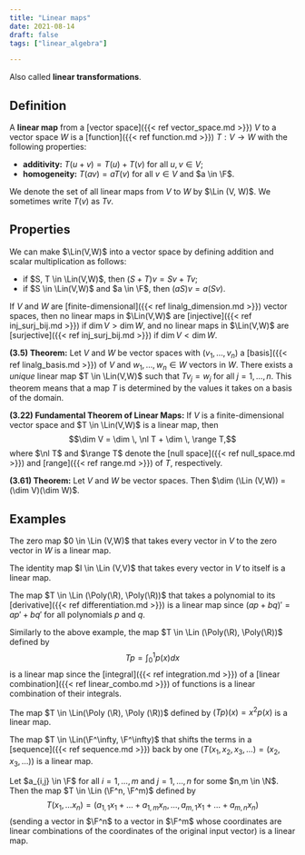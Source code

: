 ```yaml
---
title: "Linear maps"
date: 2021-08-14
draft: false
tags: ["linear_algebra"]

---
```


Also called **linear transformations**.

## Definition
A **linear map** from a [vector space]({{< ref vector_space.md >}}) $V$ to a vector space $W$ is a [function]({{< ref function.md >}}) $T: V \to W$ with the following properties:

- **additivity:** $T(u + v) = T(u) + T(v)$ for all $u,v \in V$;
- **homogeneity:** $T(av) = aT(v)$ for all $v \in V$ and $a \in \F$.

We denote the set of all linear maps from $V$ to $W$ by $\Lin (V, W)$. We sometimes write $T(v)$ as $Tv$. 

## Properties
We can make $\Lin(V,W)$ into a vector space by defining addition and scalar multiplication as follows:

- if $S, T \in \Lin(V,W)$, then $(S + T)v = Sv + Tv$;
- if $S \in \Lin(V,W)$ and $a \in \F$, then $(aS)v = a(Sv)$.

If $V$ and $W$ are [finite-dimensional]({{< ref linalg_dimension.md >}}) vector spaces, then no linear maps in $\Lin(V,W)$ are [injective]({{< ref inj_surj_bij.md >}}) if $\dim V > \dim W$, and no linear maps in $\Lin(V,W)$ are [surjective]({{< ref inj_surj_bij.md >}}) if $\dim V < \dim W$.

**(3.5) Theorem:** Let $V$ and $W$ be vector spaces with $(v_1, \dots, v_n)$ a [basis]({{< ref linalg_basis.md >}}) of $V$ and $w_1, \dots, w_n \in W$ vectors in $W$. There exists a *unique* linear map $T \in \Lin(V,W)$ such that $Tv_j = w_j$ for all $j = 1, \dots, n$. This theorem means that a map $T$ is determined by the values it takes on a basis of the domain.

**(3.22) Fundamental Theorem of Linear Maps:** If $V$ is a finite-dimensional vector space and $T \in \Lin(V,W)$ is a linear map, then $$\dim V = \dim \, \nl T + \dim \, \range T,$$ where $\nl T$ and $\range T$ denote the [null space]({{< ref null_space.md >}}) and [range]({{< ref range.md >}}) of $T$, respectively.

**(3.61) Theorem:** Let $V$ and $W$ be vector spaces. Then $\dim (\Lin (V,W)) = (\dim V)(\dim W)$.

## Examples
The zero map $0 \in \Lin (V,W)$ that takes every vector in $V$ to the zero vector in $W$ is a linear map. 

The identity map $I \in \Lin (V,V)$ that takes every vector in $V$ to itself is a linear map.

The map $T \in \Lin (\Poly(\R), \Poly(\R))$ that takes a polynomial to its [derivative]({{< ref differentiation.md >}}) is a linear map since $(ap + bq)' = ap' + bq'$ for all polynomials $p$ and $q$.

Similarly to the above example, the map $T \in \Lin (\Poly(\R), \Poly(\R))$ defined by $$Tp = \int_0^1 p(x) dx$$ is a linear map since the [integral]({{< ref integration.md >}}) of a [linear combination]({{< ref linear_combo.md >}}) of functions is a linear combination of their integrals. 

The map $T \in \Lin(\Poly (\R), \Poly (\R))$ defined by $(Tp) (x) = x^2 p(x)$ is a linear map.

The map $T \in \Lin(\F^\infty, \F^\infty)$ that shifts the terms in a [sequence]({{< ref sequence.md >}}) back by one ($T(x_1, x_2, x_3, \dots) = (x_2, x_3, \dots))$ is a linear map.

Let $a_{i,j} \in \F$ for all $i = 1, \dots, m$ and $j = 1, \dots, n$ for some $n,m \in \N$. Then the map $T \in \Lin (\F^n, \F^m)$ defined by $$T(x_1, \dots x_n) = (a_{1,1}x_1 + \dots + a_{1,m}x_n, \dots, a_{m,1}x_1 + \dots + a_{m,n}x_n)$$ (sending a vector in $\F^n$ to a vector in $\F^m$ whose coordinates are linear combinations of the coordinates of the original input vector) is a linear map.